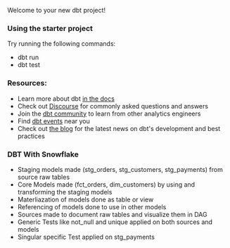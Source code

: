Welcome to your new dbt project!

### Using the starter project

Try running the following commands:
- dbt run
- dbt test


### Resources:
- Learn more about dbt [in the docs](https://docs.getdbt.com/docs/introduction)
- Check out [Discourse](https://discourse.getdbt.com/) for commonly asked questions and answers
- Join the [dbt community](http://community.getbdt.com/) to learn from other analytics engineers
- Find [dbt events](https://events.getdbt.com) near you
- Check out [the blog](https://blog.getdbt.com/) for the latest news on dbt's development and best practices


### DBT With Snowflake
- Staging models made (stg_orders, stg_customers, stg_payments) from source raw tables
- Core Models made (fct_orders, dim_customers) by using and transforming the staging models
- Materliazation of models done as table or view
- Referencing of models done to use in other models
- Sources made to document raw tables and visualize them in DAG
- Generic Tests like not_null and unique applied on both sources and models
- Singular specific Test applied on stg_payments
